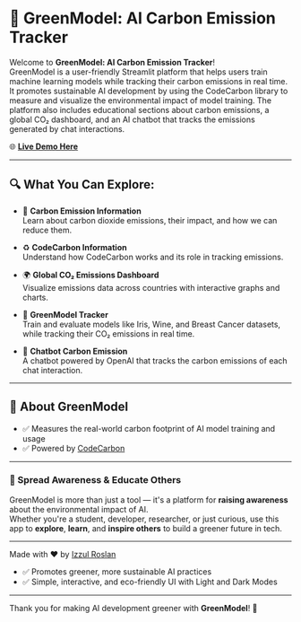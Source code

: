 # 🌿 GreenModel: AI Carbon Emission Tracker

Welcome to **GreenModel: AI Carbon Emission Tracker**!  
GreenModel is a user-friendly Streamlit platform that helps users train machine learning models while tracking their carbon emissions in real time.
It promotes sustainable AI development by using the CodeCarbon library to measure and visualize the environmental impact of model training.
The platform also includes educational sections about carbon emissions, a global CO₂ dashboard, and an AI chatbot that tracks the emissions generated by chat interactions.

🌐 **[Live Demo Here](https://greenmodel-8uxcmdlwyummjqxpwyt73r.streamlit.app/)**

---

## 🔍 What You Can Explore:
    
- 📘 **Carbon Emission Information**  
  Learn about carbon dioxide emissions, their impact, and how we can reduce them.
            
- ♻️ **CodeCarbon Information**  
  Understand how CodeCarbon works and its role in tracking emissions.
            
- 🌍 **Global CO₂ Emissions Dashboard**  
  Visualize emissions data across countries with interactive graphs and charts.

- 🧠 **GreenModel Tracker**  
  Train and evaluate models like Iris, Wine, and Breast Cancer datasets, while tracking their CO₂ emissions in real time.            

- 🤖 **Chatbot Carbon Emission**  
  A chatbot powered by OpenAI that tracks the carbon emissions of each chat interaction.

---

## 🌟 About GreenModel

- ✅ Measures the real-world carbon footprint of AI model training and usage
- ✅ Powered by [CodeCarbon](https://mlco2.github.io/codecarbon/)

---
### 📣 Spread Awareness & Educate Others

GreenModel is more than just a tool — it's a platform for **raising awareness** about the environmental impact of AI.  
Whether you're a student, developer, researcher, or just curious, use this app to **explore**, **learn**, and **inspire others** to build a greener future in tech.

---

Made with ❤️ by [Izzul Roslan](https://github.com/izzulroslan)
- ✅ Promotes greener, more sustainable AI practices
- ✅ Simple, interactive, and eco-friendly UI with Light and Dark Modes

---

Thank you for making AI development greener with **GreenModel**! 🌱

